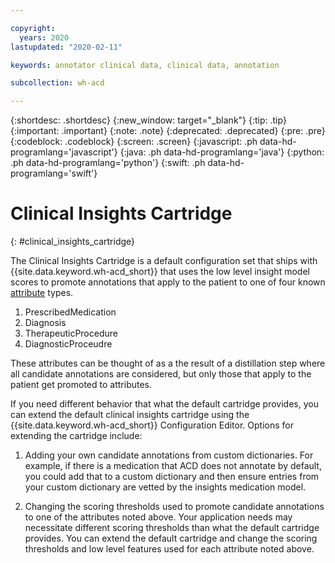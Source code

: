 ```yaml
---

copyright:
  years: 2020
lastupdated: "2020-02-11"

keywords: annotator clinical data, clinical data, annotation

subcollection: wh-acd

---
```


{:shortdesc: .shortdesc}
{:new_window: target="_blank"}
{:tip: .tip}
{:important: .important}
{:note: .note}
{:deprecated: .deprecated}
{:pre: .pre}
{:codeblock: .codeblock}
{:screen: .screen}
{:javascript: .ph data-hd-programlang='javascript'}
{:java: .ph data-hd-programlang='java'}
{:python: .ph data-hd-programlang='python'}
{:swift: .ph data-hd-programlang='swift'}

# Clinical Insights Cartridge
{: #clinical_insights_cartridge}

The Clinical Insights Cartridge is a default configuration set that ships with {{site.data.keyword.wh-acd_short}} that uses the low level insight model scores to promote annotations that apply to the patient to one of four known [attribute](wh-acd?topic=wh-acd-attribute_detection#attribute_detection) types.

1. PrescribedMedication
2. Diagnosis
3. TherapeuticProcedure
4. DiagnosticProceudre

These attributes can be thought of as a the result of a distillation step where all candidate annotations are considered, but only those that apply to the patient get promoted to attributes.

If you need different behavior that what the default cartridge provides, you can extend the default clinical insights cartridge using the {{site.data.keyword.wh-acd_short}} Configuration Editor.  Options for extending the cartridge include:

1. Adding your own candidate annotations from custom dictionaries.  For example, if there is a medication that ACD does not annotate by default, you could add that to a custom dictionary and then ensure entries from your custom dictionary are vetted by the insights medication model.

2. Changing the scoring thresholds used to promote candidate annotations to one of the attributes noted above.  Your application needs may necessitate different scoring thresholds than what the default cartridge provides.  You can extend the default cartridge and change the scoring thresholds and low level features used for each attribute noted above.
